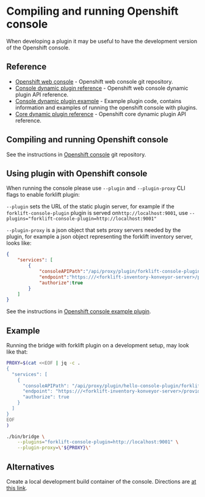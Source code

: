 # Compiling and running Openshift console

When developing a plugin it may be useful to have the development version of the Openshift console.

## Reference

  - [Openshift web console](https://github.com/openshift/console) - Openshift web console git repository.
  - [Console dynamic plugin reference](https://github.com/openshift/console/blob/master/frontend/packages/console-dynamic-plugin-sdk) - Openshift web console dynamic plugin API reference.
  - [Console dynamic plugin example]( https://github.com/openshift/console/tree/master/dynamic-demo-plugin) - Example plugin code, contains information and examples of running the openshift console with plugins.
  - [Core dynamic plugin reference](https://github.com/openshift/dynamic-plugin-sdk) - Openshift core dynamic plugin API reference.

## Compiling and running Openshift console

See the instructions in [Openshift console](https://github.com/openshift/console) git repository.

## Using plugin with Openshift console

When running the console please use `--plugin` and `--plugin-proxy` CLI flags to enable forklift plugin:

`--plugin` sets the URL of the static plugin server, for example if the `forklift-console-plugin` plugin
is served on`http://localhost:9001`, use `--plugins="forklift-console-plugin=http://localhost:9001"`

`--plugin-proxy` is a json object that sets proxy servers needed by the plugin, for example a json
object representing the forklift inventory server, looks like:

```json
{
    "services": [
        {
            "consoleAPIPath":"/api/proxy/plugin/forklift-console-plugin/forklift-inventory/providers",
            "endpoint":"https:///<forklift-inventory-konveyor-server>/providers",
            "authorize":true
        }
    ]
}
```

See the instructions in [Openshift console example plugin](https://github.com/openshift/console/tree/master/dynamic-demo-plugin).

## Example

Running the bridge with forklift plugin on a development setup, may look like that:

```bash
PROXY=$(cat <<EOF | jq -c .
{
  "services": [
    {
      "consoleAPIPath": "/api/proxy/plugin/hello-console-plugin/forklift-inventory/providers",
      "endpoint": "https:///<forklift-inventory-konveyor-server>/providers",
      "authorize": true
    }
  ]
}
EOF
)

./bin/bridge \
    --plugins="forklift-console-plugin=http://localhost:9001" \
    --plugin-proxy=\'${PROXY}\'
```

## Alternatives

Create a local development build container of the console.  Directions are [at this link](./building-openshift-console-container-dev.md).
